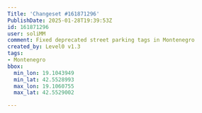```yaml
---
Title: 'Changeset #161871296'
PublishDate: 2025-01-28T19:39:53Z
id: 161871296
user: soliMM
comment: Fixed deprecated street parking tags in Montenegro
created_by: Level0 v1.3
tags:
- Montenegro
bbox:
  min_lon: 19.1043949
  min_lat: 42.5528993
  max_lon: 19.1060755
  max_lat: 42.5529002

---
```

